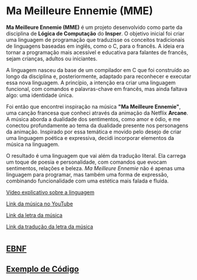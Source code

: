 # Ma Meilleure Ennemie (MME)

**Ma Meilleure Ennemie (MME)** é um projeto desenvolvido como parte da disciplina de **Lógica de Computação** do **Insper**. O objetivo inicial foi criar uma linguagem de programação que traduzisse os conceitos tradicionais de linguagens baseadas em inglês, como o C, para o francês. A ideia era tornar a programação mais acessível e educativa para falantes de francês, sejam crianças, adultos ou iniciantes.

A linguagem nasceu da base de um compilador em C que foi construído ao longo da disciplina e, posteriormente, adaptado para reconhecer e executar essa nova linguagem. A princípio, a intenção era criar uma linguagem funcional, com comandos e palavras-chave em francês, mas ainda faltava algo: uma identidade única.

Foi então que encontrei inspiração na música **"Ma Meilleure Ennemie"**, uma canção francesa que conheci através da animação da Netflix **Arcane**. A música aborda a dualidade dos sentimentos, como amor e ódio, e me conectou profundamente ao tema da dualidade presente nos personagens da animação. Inspirado por essa temática e movido pelo desejo de criar uma linguagem poética e expressiva, decidi incorporar elementos da música na linguagem.

O resultado é uma linguagem que vai além da tradução literal. Ela carrega um toque de poesia e personalidade, com comandos que evocam sentimentos, relações e beleza. *Ma Meilleure Ennemie* não é apenas uma linguagem para programar, mas também uma forma de expressão, combinando funcionalidade com uma estética mais falada e fluida.

[Vídeo explicativo sobre a linguagem]()

[Link da música no YouTube](https://www.youtube.com/watch?v=1F3OGIFnW1k)

[Link da letra da música](https://genius.com/Stromae-and-pomme-ma-meilleure-ennemie-lyrics)

[Link da tradução da letra da música](https://www.letras.mus.br/stromae/ma-meilleure-ennemie-feat-pomme/traducao.html)

#
## [EBNF]()

## [Exemplo de Código](https://github.com/lucacm/aps-logcomp-2024-2/blob/main/test.mme)

